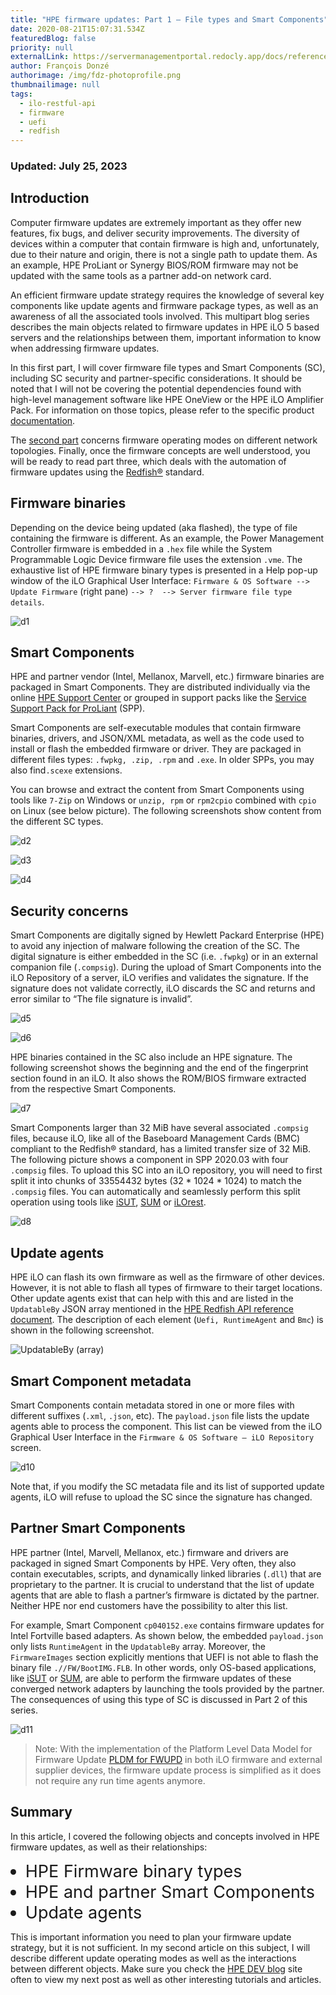 ```yaml
---
title: "HPE firmware updates: Part 1 – File types and Smart Components"
date: 2020-08-21T15:07:31.534Z
featuredBlog: false
priority: null
externalLink: https://servermanagementportal.redocly.app/docs/references_and_material/blogposts/firmware_updates/part1/firmware_update_part1
author: François Donzé
authorimage: /img/fdz-photoprofile.png
thumbnailimage: null
tags:
  - ilo-restful-api
  - firmware
  - uefi
  - redfish
---
```

<style> li { font-size: 27px; line-height: 33px; max-width: none; } </style>

### Updated: July 25, 2023

## Introduction

Computer firmware updates are extremely important as they offer new features, fix bugs, and deliver security improvements. The diversity of devices within a computer that contain firmware is high and, unfortunately, due to their nature and origin, there is not a single path to update them. As an example, HPE ProLiant or Synergy BIOS/ROM firmware may not be updated with the same tools as a partner add-on network card.

An efficient firmware update strategy requires the knowledge of several key components like update agents and firmware package types, as well as an awareness of all the associated tools involved. This multipart blog series describes the main objects related to firmware updates in HPE iLO 5 based servers and the relationships between them, important information to know when addressing firmware updates.

In this first part, I will cover firmware file types and Smart Components (SC), including SC security and partner-specific considerations. It should be noted that I will not be covering the potential dependencies found with high-level management software like HPE OneView or the HPE iLO Amplifier Pack. For information on those topics, please refer to the specific product [documentation](http://www.hpe.com/support/hpesc).

The [second part](/blog/hpe-firmware-updates-part-2-interaction-in-operating-modes) concerns firmware operating modes on different network topologies. Finally, once the firmware concepts are well understood, you will be ready to read part three, which deals with the automation of firmware updates using the [Redfish®](https://redfish.dmtf.org/) standard.

## Firmware binaries

Depending on the device being updated (aka flashed), the type of file containing the firmware is different. As an example, the Power Management Controller firmware is embedded in a `.hex` file while the System Programmable Logic Device firmware file uses the extension `.vme`. The exhaustive list of HPE firmware binary types is presented in a Help pop-up window of the iLO Graphical User Interface: `Firmware & OS Software --> Update Firmware` (right pane) `--> ? 
 --> Server firmware file type details`.

![d1](https://hpe-developer-portal.s3.amazonaws.com/uploads/media/2020/7/d1-1598025868664.png)

## Smart Components

HPE and partner vendor (Intel, Mellanox, Marvell, etc.) firmware binaries are packaged in Smart Components. They are distributed individually via the online [HPE Support Center](https://support.hpe.com/hpesc/public/home/) or grouped in support packs like the [Service Support Pack for ProLiant](http://www.hpe.com/servers/spp) (SPP).

Smart Components are self-executable modules that contain firmware binaries, drivers, and JSON/XML metadata, as well as the code used to install or flash the embedded firmware or driver. They are packaged in different files types: `.fwpkg, .zip, .rpm` and `.exe`. In older SPPs, you may also find`.scexe` extensions.

You can browse and extract the content from Smart Components using tools like `7-Zip` on Windows or `unzip, rpm` or `rpm2cpio` combined with `cpio` on Linux (see below picture). The following screenshots show content from the different SC types.

![d2](https://hpe-developer-portal.s3.amazonaws.com/uploads/media/2020/7/d2-1598025876858.png)

![d3](https://hpe-developer-portal.s3.amazonaws.com/uploads/media/2020/7/d3-1598025882328.png)

![d4](https://hpe-developer-portal.s3.amazonaws.com/uploads/media/2020/7/d4-1598025888854.png)

## Security concerns

Smart Components are digitally signed by Hewlett Packard Enterprise (HPE) to avoid any injection of malware following the creation of the SC. The digital signature is either embedded in the SC (i.e. `.fwpkg`) or in an external companion file (`.compsig`). During the upload of Smart Components into the iLO Repository of a server, iLO verifies and validates the signature. If the signature does not validate correctly, iLO discards the SC and returns and error similar to “The file signature is invalid”.

![d5](https://hpe-developer-portal.s3.amazonaws.com/uploads/media/2020/7/d5-1598025894853.png)

![d6](https://hpe-developer-portal.s3.amazonaws.com/uploads/media/2020/7/d6-1598025903184.png)

HPE binaries contained in the SC also include an HPE signature. The following screenshot shows the beginning and the end of the fingerprint section found in an iLO. It also shows the ROM/BIOS firmware extracted from the respective Smart Components. 

![d7](https://hpe-developer-portal.s3.amazonaws.com/uploads/media/2020/7/d7-1598025910403.png)

Smart Components larger than 32 MiB have several associated `.compsig` files, because iLO, like all of the Baseboard Management Cards (BMC) compliant to the Redfish® standard, has a limited transfer size of 32 MiB. The following picture shows a component in SPP 2020.03 with four `.compsig` files. To upload this SC into an iLO repository, you will need to first split it into chunks of 33554432 bytes (32 \* 1024 \* 1024) to match the `.compsig` files. You can automatically and seamlessly perform this split operation using tools like [iSUT](https://h20195.www2.hpe.com/V2/getpdf.aspx/4AA4-6947ENW.pdf), [SUM](https://support.hpe.com/hpesc/public/docDisplay?docId=a00097903en_us) or [iLOrest](http://hpe.com/info/resttool).

![d8](https://hpe-developer-portal.s3.amazonaws.com/uploads/media/2020/7/d8-1598025918145.png)

## Update agents

HPE iLO can flash its own firmware as well as the firmware of other devices. However, it is not able to flash all types of firmware to their target locations. Other update agents exist that can help with this and are listed in the `UpdatableBy` JSON array mentioned in the [HPE Redfish API reference document](https://servermanagementportal.ext.hpe.com/docs/redfishservices/ilos/ilo6/ilo6_145/ilo6_hpe_resourcedefns145/#updatableby-array). The description of each element (`Uefi, RuntimeAgent` and `Bmc`) is shown in the following screenshot.

![UpdatableBy (array)](/img/8-updatablebyarray.png)

## Smart Component metadata

Smart Components contain metadata stored in one or more files with different suffixes (`.xml`, `.json`, etc). The `payload.json` file lists the update agents able to process the component. This list can be viewed from the iLO Graphical User Interface in the `Firmware & OS Software – iLO Repository` screen.

![d10](https://hpe-developer-portal.s3.amazonaws.com/uploads/media/2020/7/d10-1598025933118.png)

Note that, if you modify the SC metadata file and its list of supported update agents, iLO will refuse to upload the SC since the signature has changed.

## Partner Smart Components

HPE partner (Intel, Marvell, Mellanox, etc.) firmware and drivers are packaged in signed Smart Components by HPE. Very often, they also contain executables, scripts, and dynamically linked libraries (`.dll`) that are proprietary to the partner. It is crucial to understand that the list of update agents that are able to flash a partner’s firmware is dictated by the partner. Neither HPE nor end customers have the possibility to alter this list.

For example, Smart Component `cp040152.exe` contains firmware updates for Intel Fortville based adapters. As shown below, the embedded `payload.json` only lists `RuntimeAgent` in the `UpdatableBy` array. Moreover, the `FirmwareImages` section explicitly mentions that UEFI is not able to flash the binary file `.//FW/BootIMG.FLB`. In other words, only OS-based applications, like [iSUT](https://h20195.www2.hpe.com/V2/getpdf.aspx/4AA4-6947ENW.pdf) or [SUM](https://support.hpe.com/hpesc/public/docDisplay?docId=a00097903en_us), are able to perform the firmware updates of these converged network adapters by launching the tools provided by the partner. The consequences of using this type of SC is discussed in Part 2 of this series.

![d11](https://hpe-developer-portal.s3.amazonaws.com/uploads/media/2020/7/d11-1598025939128.png)

> Note: With the implementation of the Platform Level Data Model for Firmware Update [PLDM for FWUPD](/blog/benefits-of-the-platform-level-data-model-for-firmware-update-standard/) in both iLO firmware and external supplier devices, the firmware update process is simplified as it does not require any run time agents anymore.

## Summary

In this article, I covered the following objects and concepts involved in HPE firmware updates, as well as their relationships:

* HPE Firmware binary types 
* HPE and partner Smart Components 
* Update agents 
      

This is important information you need to plan your firmware update strategy, but it is not sufficient. In my second article on this subject, I will describe different update operating modes as well as the interactions between different objects. Make sure you check the [HPE DEV blog](/blog) site often to view my next post as well as other interesting tutorials and articles.